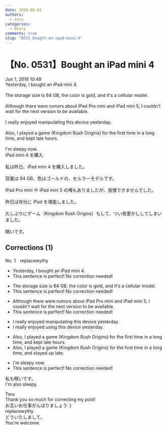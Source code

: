 ```yaml
---
date: 2016-06-01
authors:
  - toru
categories:
  - Diary
comments: true
slug: "0531_bought-an-ipad-mini-4"
---
```


# 【No. 0531】Bought an iPad mini 4
<div class="date">Jun 1, 2016 10:48</div>
<div id="post"><div id="body_show_ori">
Yesterday, I bought an iPad mini 4.<br/><br/>The storage size is 64 GB, the color is gold, and it's a cellular model.<br/><br/>Although there were rumors about iPad Pro mini and iPad mini 5, I couldn't wait for the next version to be available.<br/><br/>I really enjoyed manipulating this device yesterday.<br/><br/>Also, I played a game (Kingdom Rush Origins) for the first time in a long time, and kept late hours.<br/><br/>I'm sleepy now.
</div></div>

<!-- more -->

<div id="post_ja"><div id="body_show_mo">
iPad mini 4 を購入<br/><br/>私は昨日、iPad mini 4 を購入しました。<br/><br/>容量は 64 GB、色はゴールドの、セルラーモデルです。<br/><br/>iPad Pro mini や iPad mini 5 の噂もありましたが、我慢できませんでした。<br/><br/>昨日は存分に iPad を堪能しました。<br/><br/>久しぶりにゲーム（Kingdom Rush Origins）もして、つい夜更かししてしまいました。<br/><br/>眠いです。
</div></div>

## Corrections (1)
<div id="block"><div class="first_name"> No. 1　<span class="just_name">replacewythy</span></div><div id="block2">
<ul class="correction_field">
<li class="incorrect">Yesterday, I bought an iPad mini 4.</li>
<li class="corrected perfect">This sentence is perfect! No correction needed!</li>
</ul>
<ul class="correction_field">
<li class="incorrect">The storage size is 64 GB, the color is gold, and it's a cellular model.</li>
<li class="corrected perfect">This sentence is perfect! No correction needed!</li>
</ul>
<ul class="correction_field">
<li class="incorrect">Although there were rumors about iPad Pro mini and iPad mini 5, I couldn't wait for the next version to be available.</li>
<li class="corrected perfect">This sentence is perfect! No correction needed!</li>
</ul>
<ul class="correction_field">
<li class="incorrect">I really enjoyed manipulating this device yesterday.</li>
<li class="corrected correct">
I really enjoyed <span class="f_blue">using</span> this device yesterday.
</li>
</ul>
<ul class="correction_field">
<li class="incorrect">Also, I played a game (Kingdom Rush Origins) for the first time in a long time, and kept late hours.</li>
<li class="corrected correct">
Also, I played a game (Kingdom Rush Origins) for the first time in a long time, and <span class="f_blue">stayed up late</span>.
</li>
</ul>
<ul class="correction_field">
<li class="incorrect">I'm sleepy now.</li>
<li class="corrected perfect">This sentence is perfect! No correction needed!</li>
</ul>
<p class="comment_small">
 私も眠いです。
 <br/>
 I'm also sleepy.
</p>

</div><div class="name"><span class="just_name">Toru</span><br>
Thank you so much for correcting my post!<br/>お互いお仕事がんばりましょう :)
</div>
<div class="name"><span class="just_name">replacewythy</span><br>
どういたしまして。<br/>You're welcome.
</div>
</div>
